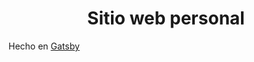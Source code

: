 <h1 align="center">
  Sitio web personal
</h1>

Hecho en <a href="https://next.gatsbyjs.org/">Gatsby</a>  